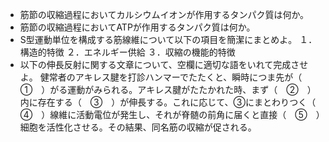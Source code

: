 - 筋節の収縮過程においてカルシウムイオンが作用するタンパク質は何か。
- 筋節の収縮過程においてATPが作用するタンパク質は何か。
- S型運動単位を構成する筋線維について以下の項目を簡潔にまとめよ。
１．構造的特徴
２．エネルギー供給
３．収縮の機能的特徴
- 以下の伸長反射に関する文章について、空欄に適切な語をいれて完成させよ。
健常者のアキレス腱を打診ハンマーでたたくと、瞬時につま先が（　①　）がる運動がみられる。アキレス腱がたたかれた時、まず（　②　）内に存在する（　③　）が伸長する。これに応じて、③にまとわりつく（　④　）線維に活動電位が発生し、それが脊髄の前角に届くと直接（　⑤　）細胞を活性化させる。その結果、同名筋の収縮が促される。